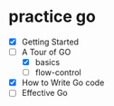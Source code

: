 # practice go

+ [x] Getting Started
+ [ ] A Tour of GO
    - [x] basics
    - [ ] flow-control
+ [x] How to Write Go code
+ [ ] Effective Go